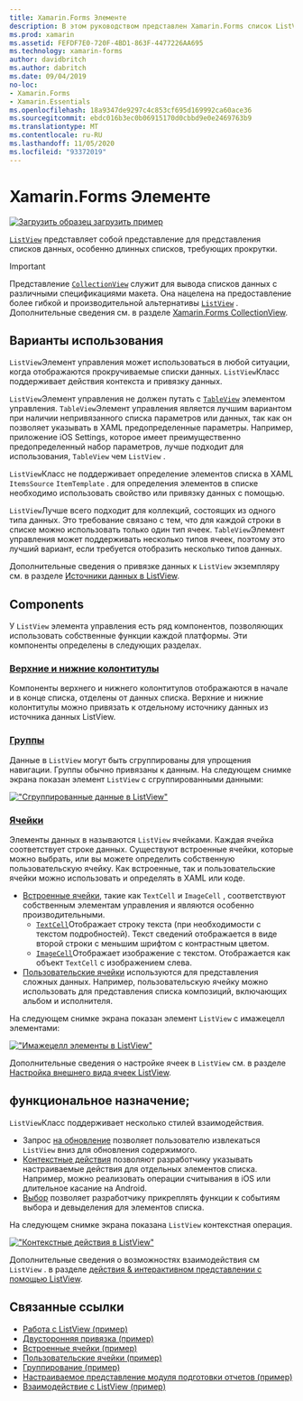 ```yaml
---
title: Xamarin.Forms Элементе
description: В этом руководством представлен Xamarin.Forms список ListView, который можно использовать для представления данных в интерактивных списках.
ms.prod: xamarin
ms.assetid: FEFDF7E0-720F-4BD1-863F-4477226AA695
ms.technology: xamarin-forms
author: davidbritch
ms.author: dabritch
ms.date: 09/04/2019
no-loc:
- Xamarin.Forms
- Xamarin.Essentials
ms.openlocfilehash: 18a9347de9297c4c853cf695d169992ca60ace36
ms.sourcegitcommit: ebdc016b3ec0b06915170d0cbbd9e0e2469763b9
ms.translationtype: MT
ms.contentlocale: ru-RU
ms.lasthandoff: 11/05/2020
ms.locfileid: "93372019"
---
```

# <a name="xamarinforms-listview"></a>Xamarin.Forms Элементе

[![Загрузить образец](~/media/shared/download.png) загрузить пример](/samples/xamarin/xamarin-forms-samples/workingwithlistview)

[`ListView`](xref:Xamarin.Forms.ListView) представляет собой представление для представления списков данных, особенно длинных списков, требующих прокрутки.

> [!IMPORTANT]
> Представление [`CollectionView`](xref:Xamarin.Forms.CollectionView) служит для вывода списков данных с различными спецификациями макета. Она нацелена на предоставление более гибкой и производительной альтернативы [`ListView`](xref:Xamarin.Forms.ListView) . Дополнительные сведения см. в разделе [Xamarin.Forms CollectionView](~/xamarin-forms/user-interface/collectionview/index.md).

## <a name="use-cases"></a>Варианты использования

`ListView`Элемент управления может использоваться в любой ситуации, когда отображаются прокручиваемые списки данных. `ListView`Класс поддерживает действия контекста и привязку данных.

`ListView`Элемент управления не должен путать с [`TableView`](~/xamarin-forms/user-interface/tableview.md) элементом управления. `TableView`Элемент управления является лучшим вариантом при наличии непривязанного списка параметров или данных, так как он позволяет указывать в XAML предопределенные параметры. Например, приложение iOS Settings, которое имеет преимущественно предопределенный набор параметров, лучше подходит для использования, `TableView` чем `ListView` .

`ListView`Класс не поддерживает определение элементов списка в XAML `ItemsSource` `ItemTemplate` . для определения элементов в списке необходимо использовать свойство или привязку данных с помощью.

`ListView`Лучше всего подходит для коллекций, состоящих из одного типа данных. Это требование связано с тем, что для каждой строки в списке можно использовать только один тип ячеек. `TableView`Элемент управления может поддерживать несколько типов ячеек, поэтому это лучший вариант, если требуется отобразить несколько типов данных.

Дополнительные сведения о привязке данных к `ListView` экземпляру см. в разделе [Источники данных в ListView](~/xamarin-forms/user-interface/listview/data-and-databinding.md).

## <a name="components"></a>Components

У `ListView` элемента управления есть ряд компонентов, позволяющих использовать собственные функции каждой платформы. Эти компоненты определены в следующих разделах.

### <a name="headers-and-footers"></a>[Верхние и нижние колонтитулы](customizing-list-appearance.md#headers-and-footers)

Компоненты верхнего и нижнего колонтитулов отображаются в начале и в конце списка, отделены от данных списка. Верхние и нижние колонтитулы можно привязать к отдельному источнику данных из источника данных ListView.

### <a name="groups"></a>[Группы](customizing-list-appearance.md#grouping)

Данные в `ListView` могут быть сгруппированы для упрощения навигации. Группы обычно привязаны к данным. На следующем снимке экрана показан элемент `ListView` с сгруппированными данными:

[!["Сгруппированные данные в ListView"](images/grouping-depth-cropped.png)](images/grouping-depth.png#lightbox "Сгруппированные данные в ListView")

### <a name="cells"></a>[Ячейки](customizing-cell-appearance.md)

Элементы данных в называются `ListView` ячейками. Каждая ячейка соответствует строке данных. Существуют встроенные ячейки, которые можно выбрать, или вы можете определить собственную пользовательскую ячейку. Как встроенные, так и пользовательские ячейки можно использовать и определять в XAML или коде.

- [Встроенные ячейки](customizing-cell-appearance.md#built-in-cells), такие как `TextCell` и `ImageCell` , соответствуют собственным элементам управления и являются особенно производительными.
  - [`TextCell`](customizing-cell-appearance.md#textcell)Отображает строку текста (при необходимости с текстом подробностей). Текст сведений отображается в виде второй строки с меньшим шрифтом с контрастным цветом.
  - [`ImageCell`](customizing-cell-appearance.md#imagecell)Отображает изображение с текстом. Отображается как объект `TextCell` с изображением слева.
- [Пользовательские ячейки](customizing-cell-appearance.md#custom-cells) используются для представления сложных данных. Например, пользовательскую ячейку можно использовать для представления списка композиций, включающих альбом и исполнителя.

На следующем снимке экрана показан элемент `ListView` с имажецелл элементами:

[!["Имажецелл элементы в ListView"](images/image-cell-default-cropped.png)](images/image-cell-default.png#lightbox "Имажецелл элементы в ListView")

Дополнительные сведения о настройке ячеек в `ListView` см. в разделе [Настройка внешнего вида ячеек ListView](customizing-cell-appearance.md).

## <a name="functionality"></a>функциональное назначение;

`ListView`Класс поддерживает несколько стилей взаимодействия.

- Запрос [на обновление](interactivity.md#pull-to-refresh) позволяет пользователю извлекаться `ListView` вниз для обновления содержимого.
- [Контекстные действия](interactivity.md#context-actions) позволяют разработчику указывать настраиваемые действия для отдельных элементов списка. Например, можно реализовать операции считывания в iOS или длительное касание на Android.
- [Выбор](interactivity.md#selection-and-taps) позволяет разработчику прикреплять функции к событиям выбора и девыделения для элементов списка.

На следующем снимке экрана показана `ListView` контекстная операция.

[!["Контекстные действия в ListView"](images/context-default-cropped.png)](images/context-default.png#lightbox "Контекстные действия в ListView")

Дополнительные сведения о возможностях взаимодействия см `ListView` . в разделе [действия & интерактивном представлении с помощью ListView](interactivity.md).

## <a name="related-links"></a>Связанные ссылки

- [Работа с ListView (пример)](/samples/xamarin/xamarin-forms-samples/workingwithlistview)
- [Двусторонняя привязка (пример)](/samples/xamarin/xamarin-forms-samples/userinterface-listview-switchentrytwobinding)
- [Встроенные ячейки (пример)](/samples/xamarin/xamarin-forms-samples/userinterface-listview-builtincells)
- [Пользовательские ячейки (пример)](/samples/xamarin/xamarin-forms-samples/userinterface-listview-customcells)
- [Группирование (пример)](/samples/xamarin/xamarin-forms-samples/userinterface-listview-grouping)
- [Настраиваемое представление модуля подготовки отчетов (пример)](/samples/xamarin/xamarin-forms-samples/workingwithlistviewnative/)
- [Взаимодействие с ListView (пример)](/samples/xamarin/xamarin-forms-samples/userinterface-listview-interactivity)